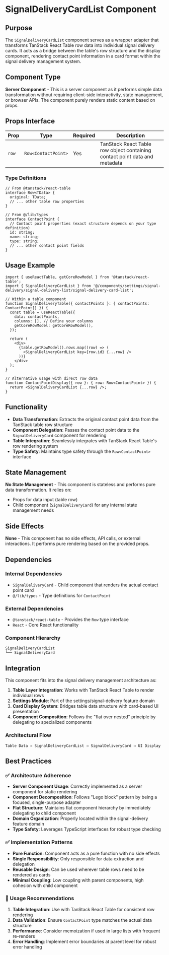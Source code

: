 # SignalDeliveryCardList Component

## Purpose

The `SignalDeliveryCardList` component serves as a wrapper adapter that transforms TanStack React Table row data into individual signal delivery cards. It acts as a bridge between the table's row structure and the display component, rendering contact point information in a card format within the signal delivery management system.

## Component Type

**Server Component** - This is a server component as it performs simple data transformation without requiring client-side interactivity, state management, or browser APIs. The component purely renders static content based on props.

## Props Interface

| Prop | Type | Required | Description |
|------|------|----------|-------------|
| `row` | `Row<ContactPoint>` | Yes | TanStack React Table row object containing contact point data and metadata |

### Type Definitions

```tsx
// From @tanstack/react-table
interface Row<TData> {
  original: TData;
  // ... other table row properties
}

// From @/lib/types
interface ContactPoint {
  // Contact point properties (exact structure depends on your type definition)
  id: string;
  name: string;
  type: string;
  // ... other contact point fields
}
```

## Usage Example

```tsx
import { useReactTable, getCoreRowModel } from '@tanstack/react-table';
import { SignalDeliveryCardList } from '@/components/settings/signal-delivery/signal-delivery-list/signal-delivery-card-list';

// Within a table component
function SignalDeliveryTable({ contactPoints }: { contactPoints: ContactPoint[] }) {
  const table = useReactTable({
    data: contactPoints,
    columns: [], // Define your columns
    getCoreRowModel: getCoreRowModel(),
  });

  return (
    <div>
      {table.getRowModel().rows.map((row) => (
        <SignalDeliveryCardList key={row.id} {...row} />
      ))}
    </div>
  );
}

// Alternative usage with direct row data
function ContactPointDisplay({ row }: { row: Row<ContactPoint> }) {
  return <SignalDeliveryCardList {...row} />;
}
```

## Functionality

- **Data Transformation**: Extracts the original contact point data from the TanStack table row structure
- **Component Delegation**: Passes the contact point data to the `SignalDeliveryCard` component for rendering
- **Table Integration**: Seamlessly integrates with TanStack React Table's row rendering system
- **Type Safety**: Maintains type safety through the `Row<ContactPoint>` interface

## State Management

**No State Management** - This component is stateless and performs pure data transformation. It relies on:
- Props for data input (table row)
- Child component (`SignalDeliveryCard`) for any internal state management needs

## Side Effects

**None** - This component has no side effects, API calls, or external interactions. It performs pure rendering based on the provided props.

## Dependencies

### Internal Dependencies
- `SignalDeliveryCard` - Child component that renders the actual contact point card
- `@/lib/types` - Type definitions for `ContactPoint`

### External Dependencies
- `@tanstack/react-table` - Provides the `Row` type interface
- `React` - Core React functionality

### Component Hierarchy
```
SignalDeliveryCardList
└── SignalDeliveryCard
```

## Integration

This component fits into the signal delivery management architecture as:

1. **Table Layer Integration**: Works with TanStack React Table to render individual rows
2. **Settings Module**: Part of the settings/signal-delivery feature domain
3. **Card Display System**: Bridges table data structure with card-based UI presentation
4. **Component Composition**: Follows the "flat over nested" principle by delegating to specialized components

### Architectural Flow
```
Table Data → SignalDeliveryCardList → SignalDeliveryCard → UI Display
```

## Best Practices

### ✅ Architecture Adherence

- **Server Component Usage**: Correctly implemented as a server component for static rendering
- **Component Decomposition**: Follows "Lego block" pattern by being a focused, single-purpose adapter
- **Flat Structure**: Maintains flat component hierarchy by immediately delegating to child component
- **Domain Organization**: Properly located within the signal-delivery feature domain
- **Type Safety**: Leverages TypeScript interfaces for robust type checking

### ✅ Implementation Patterns

- **Pure Function**: Component acts as a pure function with no side effects
- **Single Responsibility**: Only responsible for data extraction and delegation
- **Reusable Design**: Can be used wherever table rows need to be rendered as cards
- **Minimal Coupling**: Low coupling with parent components, high cohesion with child component

### 🔧 Usage Recommendations

1. **Table Integration**: Use with TanStack React Table for consistent row rendering
2. **Data Validation**: Ensure `ContactPoint` type matches the actual data structure
3. **Performance**: Consider memoization if used in large lists with frequent re-renders
4. **Error Handling**: Implement error boundaries at parent level for robust error handling